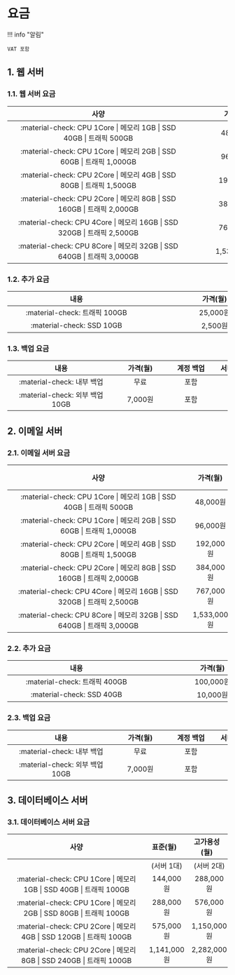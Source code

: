 # 요금

!!! info "알림"

	VAT 포함   

## 1. 웹 서버

### 1.1. 웹 서버 요금

| <div style="width: 400px;">사양</div> | <div style="width: 200px;">가격(월)</div> |
| :---: | :---: |
| :material-check: CPU 1Core \| 메모리 1GB \| SSD 40GB \| 트래픽 500GB | 48,000원 |
| :material-check: CPU 1Core \| 메모리 2GB \| SSD 60GB \| 트래픽 1,000GB | 96,000원 |
| :material-check: CPU 2Core \| 메모리 4GB \| SSD 80GB \| 트래픽 1,500GB | 192,000원 |
| :material-check: CPU 2Core \| 메모리 8GB \| SSD 160GB \| 트래픽 2,000GB | 384,000원 |
| :material-check: CPU 4Core \| 메모리 16GB \| SSD 320GB \| 트래픽 2,500GB | 767,000원 |
| :material-check: CPU 8Core \| 메모리 32GB \| SSD 640GB \| 트래픽 3,000GB | 1,533,000원 |

### 1.2. 추가 요금

| <div style="width: 300px;">내용</div> | <div style="width: 300px;">가격(월)</div> |
| :---: | :---: |
| :material-check: 트래픽 100GB | 25,000원 |
| :material-check: SSD 10GB | 2,500원 |

### 1.3. 백업 요금

| <div style="width: 230px;">내용</div> | <div style="width: 100px;">가격(월)</div> | <div style="width: 100px;">계정 백업</div> | <div style="width: 100px;">서버 전체 백업</div> |
| :---: | :---: | :---: | :---: |
| :material-check: 내부 백업 | 무료 | 포함 | 미포함 |
| :material-check: 외부 백업 10GB | 7,000원 | 포함 | 포함 |

## 2. 이메일 서버

### 2.1. 이메일 서버 요금

| <div style="width: 400px;">사양</div> | <div style="width: 80px;">가격(월)</div> | <div style="width: 80px;">전문 검색 엔진</div> |
| :---: | :---: | :---: |
| :material-check: CPU 1Core \| 메모리 1GB \| SSD 40GB \| 트래픽 500GB | 48,000원 | 미포함 |
| :material-check: CPU 1Core \| 메모리 2GB \| SSD 60GB \| 트래픽 1,000GB | 96,000원 | 미포함 |
| :material-check: CPU 2Core \| 메모리 4GB \| SSD 80GB \| 트래픽 1,500GB | 192,000원 | 포함 |
| :material-check: CPU 2Core \| 메모리 8GB \| SSD 160GB \| 트래픽 2,000GB | 384,000원 | 포함 |
| :material-check: CPU 4Core \| 메모리 16GB \| SSD 320GB \| 트래픽 2,500GB | 767,000원 | 포함 |
| :material-check: CPU 8Core \| 메모리 32GB \| SSD 640GB \| 트래픽 3,000GB | 1,533,000원 | 포함 |

### 2.2. 추가 요금

| <div style="width: 300px;">내용</div> | <div style="width: 290px;">가격(월)</div> |
| :---: | :---: |
| :material-check: 트래픽 400GB | 100,000원 |
| :material-check: SSD 40GB | 10,000원 |

### 2.3. 백업 요금

| <div style="width: 230px;">내용</div> | <div style="width: 100px;">가격(월)</div> | <div style="width: 100px;">계정 백업</div> | <div style="width: 100px;">서버 전체 백업</div> |
| :---: | :---: | :---: | :---: |
| :material-check: 내부 백업 | 무료 | 포함 | 미포함 |
| :material-check: 외부 백업 10GB | 7,000원 | 포함 | 포함 |

## 3. 데이터베이스 서버

### 3.1. 데이터베이스 서버 요금

| <div style="width: 300px;">사양</div> | <div style="width: 70px;">표준(월)</div> | <div style="width: 70px;">고가용성(월)</div> | <div style="width: 70px;">데이터 암호화</div> |
| :---: | :---: | :---: | :---: |
||(서버 1대)|(서버 2대)||
| :material-check: CPU 1Core \| 메모리 1GB \| SSD 40GB \| 트래픽 100GB | 144,000원 | 288,000원 | 미제공 |
| :material-check: CPU 1Core \| 메모리 2GB \| SSD 80GB \| 트래픽 100GB | 288,000원 | 576,000원 | 제공 |
| :material-check: CPU 2Core \| 메모리 4GB \| SSD 120GB \| 트래픽 100GB | 575,000원 | 1,150,000원 | 제공 |
| :material-check: CPU 2Core \| 메모리 8GB \| SSD 240GB \| 트래픽 100GB | 1,141,000원 | 2,282,000원 | 제공 |
